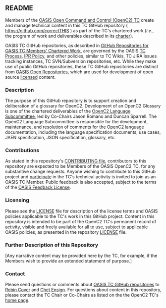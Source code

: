 <div>
<h2>README</h2>

Members of the 
<a href="https://www.oasis-open.org/committees/openc2/">OASIS Open Command and Control (OpenC2) TC</a> 
create and manage technical content in this TC GitHub repository 
( <a href="https://github.com/oasis-tcs/openc2-glossary">https://github.com/correctTHIS</a> ) 
as part of the TC's chartered work (<i>i.e.</i>, 
the program of work and deliverables described in its 
<a href="https://www.oasis-open.org/committees/openc2/charter.php">charter</a>).

<p>OASIS TC GitHub repositories, as described in <a href="https://www.oasis-open.org/resources/tcadmin/github-repositories-for-oasis-tc-members-chartered-work">GitHub Repositories for OASIS TC Members' Chartered Work</a>, are governed by the OASIS <a href="https://www.oasis-open.org/policies-guidelines/tc-process">TC Process</a>, <a href="https://www.oasis-open.org/policies-guidelines/ipr">IPR Policy</a>, and other policies, similar to TC Wikis, TC JIRA issues tracking instances, TC SVN/Subversion repositories, etc.  While they make use of public GitHub repositories, these TC GitHub repositories are distinct from <a href="https://www.oasis-open.org/resources/open-repositories">OASIS Open Repositories</a>, which are used for development of open source <a href="https://www.oasis-open.org/resources/open-repositories/licenses">licensed</a> content.</p>
</div>

<div>
<h3>Description</h3>

<p>The purpose of this GitHub repository is to support creation and deliberation of a glossary for OpenC2. Development of an OpenC2 Glossary is one of the chartered deliverables of the <a href="https://www.oasis-open.org/committees/tc_home.php?wg_abbrev=openc2-lang">OpenC2 Language Subcommittee</a>, led by Co-Chairs Jason Romano and Duncan Sparrell. The OpenC2 Language Subcommittee is responsible for the development, maintenance, and resolution of comments for the OpenC2 language documentation, including the language specification documents, use cases, JAEN specification, JSON specification, glossary, etc.</p>

</div>

<div>
<h3>Contributions</h3>
<p>As stated in this repository's <a href="https://github.com/oasis-tcs/openc2-glossary/blob/master/CONTRIBUTING.md">CONTRIBUTING file</a>, contributors to this repository are expected to be Members of the OASIS OpenC2 TC, for any substantive change requests.  Anyone wishing to contribute to this GitHub project and <a href="https://www.oasis-open.org/join/participation-instructions">participate</a> in the TC's technical activity is invited to join as an OASIS TC Member.  Public feedback is also accepted, subject to the terms of the <a href="https://www.oasis-open.org/policies-guidelines/ipr#appendixa">OASIS Feedback License</a>.</p>
</div>



<div>
<h3>Licensing</h3>
<p>Please see the <a href="https://github.com/oasis-tcs/openc2-glossary/blob/master/LICENSE.md">LICENSE</a> file for description of the license terms and OASIS policies applicable to the TC's work in this GitHub project. Content in this repository is intended to be part of the OpenC2 TC's permanent record of activity, visible and freely available for all to use, subject to applicable OASIS policies, as presented in the repository <a href="https://github.com/oasis-tcs/openc2-glossary/blob/master/LICENSE.md">LICENSE</a> file.</p>
</div>

<div>
<h3>Further Description of this Repository</h3>

<p>[Any narrative content may be provided here by the TC, for example, if the Members wish to provide an extended statement of purpose.]</p>
</div>

<div>

<h3>Contact</h3>
<p>Please send questions or comments about <a href="https://www.oasis-open.org/resources/tcadmin/github-repositories-for-oasis-tc-members-chartered-work">OASIS TC GitHub repositories</a> to <a href="mailto:robin@oasis-open.org">Robin Cover</a> and <a href="mailto:chet.ensign@oasis-open.org">Chet Ensign</a>.  For questions about content in this repository, please contact the TC Chair or Co-Chairs as listed on the the OpenC2 TC's <a href="https://www.oasis-open.org/committees/openc2/">home page</a>.</p>
</div>
